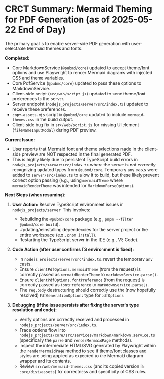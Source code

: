 # CRCT Summary: Mermaid Theming for PDF Generation (as of 2025-05-22 End of Day)

The primary goal is to enable server-side PDF generation with user-selectable Mermaid themes and fonts.

**Completed:**
- Core MarkdownService (`@pubmd/core`) updated to accept theme/font options and use Playwright to render Mermaid diagrams with injected CSS and theme variables.
- Core PdfService (`@pubmd/core`) updated to pass these options to MarkdownService.
- Client-side script (`src/web/script.js`) updated to send theme/font preferences to the server.
- Server endpoint (`nodejs_projects/server/src/index.ts`) updated to receive these preferences.
- `copy-assets.mjs` script in `@pubmd/core` updated to include `mermaid-themes.css` in the build output.
- Client-side bug fix in `src/web/script.js` for missing UI element (`fileNameInputModal`) during PDF preview.

**Current Issue:**
- User reports that Mermaid font and theme selections made in the client-side preview are NOT respected in the final generated PDF.
- This is highly likely due to persistent TypeScript build errors in `nodejs_projects/server/src/index.ts` where the server is not correctly recognizing updated types from `@pubmd/core`. Temporary `any` casts were added to `server/src/index.ts` to allow it to build, but these likely prevent correct option passing (e.g., using `mermaidTheme` where `mermaidRenderTheme` was intended for `MarkdownParseOptions`).

**Next Steps (when resuming):**
1.  **User Action:** Resolve TypeScript environment issues in `nodejs_projects/server`. This involves:
    *   Rebuilding the `@pubmd/core` package (e.g., `pnpm --filter @pubmd/core build`).
    *   Updating/reinstalling dependencies for the server project or the entire workspace (e.g., `pnpm install`).
    *   Restarting the TypeScript server in the IDE (e.g., VS Code).

2.  **Code Action (after user confirms TS environment is fixed):**
    *   In `nodejs_projects/server/src/index.ts`, revert the temporary `any` casts.
    *   Ensure `clientPdfOptions.mermaidTheme` (from the request) is correctly passed as `mermaidRenderTheme` to `markdownService.parse()`.
    *   Ensure `clientPdfOptions.fontPreference` (from the request) is correctly passed as `fontPreference` to `markdownService.parse()`.
    *   The `req.body` destructuring should correctly use the (now hopefully resolved) `PdfGenerationOptions` type for `pdfOptions`.

3.  **Debugging (if the issue persists after fixing the server's type resolution and code):**
    *   Verify options are correctly received and processed in `nodejs_projects/server/src/index.ts`.
    *   Trace options flow into `nodejs_projects/core/src/services/markdown/markdown.service.ts` (specifically the `parse` and `renderMermaidPage` methods).
    *   Inspect the intermediate HTML/SVG generated by Playwright within the `renderMermaidPage` method to see if theme/font classes and styles are being applied as expected to the Mermaid diagram wrapper and its contents.
    *   Review `src/web/mermaid-themes.css` (and its copied version in `core/dist/assets`) for correctness and specificity of CSS rules.